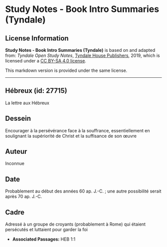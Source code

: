 # Study Notes - Book Intro Summaries (Tyndale)

## License Information

**Study Notes - Book Intro Summaries (Tyndale)** is based on and adapted from: _Tyndale Open Study Notes_, [Tyndale House Publishers](https://tyndaleopenresources.com/), 2019, which is licensed under a [CC BY-SA 4.0 license](https://creativecommons.org/licenses/by-sa/4.0/legalcode.en).

This markdown version is provided under the same license.



--------------------------------

## Hébreux (id: 27715)

La lettre aux Hébreux

Dessein
-------

Encourager à la persévérance face à la souffrance, essentiellement en soulignant la supériorité de Christ et la suffisance de son œuvre

Auteur
------

Inconnue

Date
----

Probablement au début des années 60 ap. J.\-C. ; une autre possibilité serait après 70 ap. J.\-C.

Cadre
-----

Adressé à un groupe de croyants (probablement à Rome) qui étaient persécutés et luttaient pour garder la foi

* **Associated Passages:** HEB 1:1

